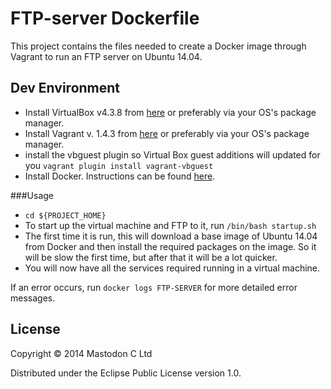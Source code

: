 # FTP-server Dockerfile

This project contains the files needed to create a Docker image through Vagrant to run an FTP server on Ubuntu 14.04.

## Dev Environment

+ Install VirtualBox v4.3.8 from [here](https://www.virtualbox.org/wiki/Downloads) or preferably via your OS's package manager.
+ Install Vagrant v. 1.4.3 from [here](http://www.vagrantup.com/) or preferably via your OS's package manager.
+ install the vbguest plugin so Virtual Box guest additions will updated
  for you ``vagrant plugin install vagrant-vbguest``
+ Install Docker. Instructions can be found [here](http://docs.docker.com/installation/).

###Usage

+ ``cd ${PROJECT_HOME}``
+ To start up the virtual machine and FTP to it, run ``/bin/bash startup.sh``
+ The first time it is run, this will download a base image of Ubuntu 14.04 from Docker and then install the required packages on the image. So it will be slow the first time, but after that it will be a lot quicker.
+ You will now have all the services required running in a virtual machine.

If an error occurs, run ``docker logs FTP-SERVER`` for more detailed error messages.

## License

Copyright © 2014 Mastodon C Ltd

Distributed under the Eclipse Public License version 1.0.




